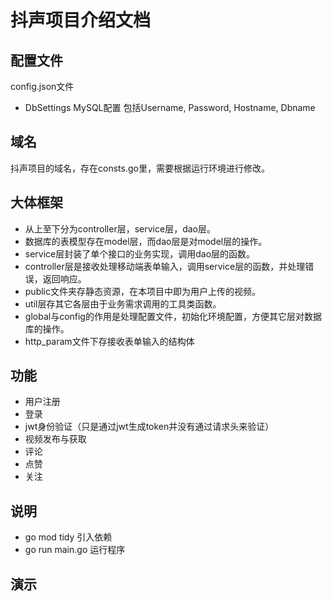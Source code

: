 # 抖声项目介绍文档
## 配置文件
 config.json文件
 - DbSettings MySQL配置 包括Username, Password, Hostname, Dbname
## 域名
抖声项目的域名，存在consts.go里，需要根据运行环境进行修改。
## 大体框架
- 从上至下分为controller层，service层，dao层。
- 数据库的表模型存在model层，而dao层是对model层的操作。
- service层封装了单个接口的业务实现，调用dao层的函数。
- controller层是接收处理移动端表单输入，调用service层的函数，并处理错误，返回响应。
- public文件夹存静态资源，在本项目中即为用户上传的视频。
- util层存其它各层由于业务需求调用的工具类函数。
- global与config的作用是处理配置文件，初始化环境配置，方便其它层对数据库的操作。
- http_param文件下存接收表单输入的结构体
## 功能
- 用户注册
- 登录 
- jwt身份验证（只是通过jwt生成token并没有通过请求头来验证）
- 视频发布与获取
- 评论
- 点赞
- 关注
## 说明
- go mod tidy 引入依赖
- go run main.go 运行程序
## 演示
